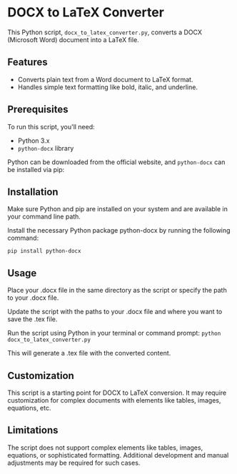 # DOCX to LaTeX Converter

This Python script, `docx_to_latex_converter.py`, converts a DOCX (Microsoft Word) document into a LaTeX file.

## Features

- Converts plain text from a Word document to LaTeX format.
- Handles simple text formatting like bold, italic, and underline.

## Prerequisites

To run this script, you'll need:

- Python 3.x
- `python-docx` library

Python can be downloaded from the official website, and `python-docx` can be installed via pip:

## Installation
Make sure Python and pip are installed on your system and are available in your command line path.

Install the necessary Python package python-docx by running the following command:

```
pip install python-docx
```
## Usage
Place your .docx file in the same directory as the script or specify the path to your .docx file.

Update the script with the paths to your .docx file and where you want to save the .tex file.

Run the script using Python in your terminal or command prompt:
`python docx_to_latex_converter.py`

This will generate a .tex file with the converted content.

## Customization
This script is a starting point for DOCX to LaTeX conversion. It may require customization for complex documents with elements like tables, images, equations, etc.

## Limitations
The script does not support complex elements like tables, images, equations, or sophisticated formatting. Additional development and manual adjustments may be required for such cases.
